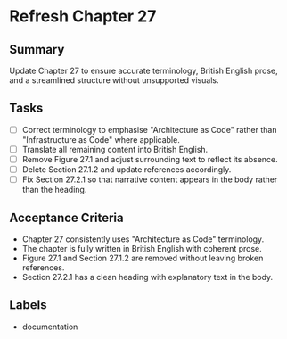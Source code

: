 # Refresh Chapter 27

## Summary
Update Chapter 27 to ensure accurate terminology, British English prose, and a streamlined structure without unsupported visuals.

## Tasks
- [ ] Correct terminology to emphasise "Architecture as Code" rather than "Infrastructure as Code" where applicable.
- [ ] Translate all remaining content into British English.
- [ ] Remove Figure 27.1 and adjust surrounding text to reflect its absence.
- [ ] Delete Section 27.1.2 and update references accordingly.
- [ ] Fix Section 27.2.1 so that narrative content appears in the body rather than the heading.

## Acceptance Criteria
- Chapter 27 consistently uses "Architecture as Code" terminology.
- The chapter is fully written in British English with coherent prose.
- Figure 27.1 and Section 27.1.2 are removed without leaving broken references.
- Section 27.2.1 has a clean heading with explanatory text in the body.

## Labels
- documentation
